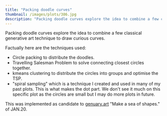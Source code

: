 ```yaml
---
title: "Packing doodle curves"
thumbnail: /images/plots/386.jpg
description: "Packing doodle curves explore the idea to combine a few classical generative art technique to draw curious curves."
---
```


Packing doodle curves explore the idea to combine a few classical generative art technique to draw curious curves.

Factually here are the techniques used:
- Circle packing to distribute the doodles.
- Travelling Salesman Problem to solve connecting closest circles together.
- kmeans clustering to distribute the circles into groups and optimise the TSP.
- "spiral sampling" which is a technique I created and used in many of my past plots. This is what makes the dot part. We don't see it much on this specific plot as the circles are small but I may do more plots in future.

This was implemented as candidate to [genuary.art](https://genuary.art) "Make a sea of shapes." of JAN.20.